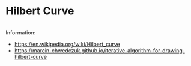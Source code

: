 # Hilbert Curve

![]()

Information:
- https://en.wikipedia.org/wiki/Hilbert_curve
- https://marcin-chwedczuk.github.io/iterative-algorithm-for-drawing-hilbert-curve

